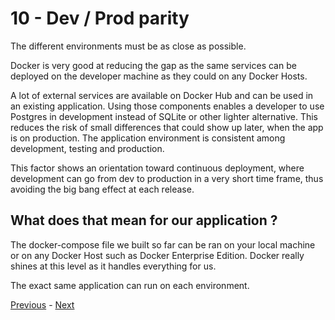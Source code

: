 # 10 - Dev / Prod parity

The different environments must be as close as possible.

Docker is very good at reducing the gap as the same services can be deployed on the developer machine as they could on any Docker Hosts.

A lot of external services are available on Docker Hub and can be used in an existing application. Using those components enables a developer to use Postgres in development instead of SQLite or other lighter alternative. This reduces the risk of small differences that could show up later, when the app is on production. The application environment is consistent among development, testing and production.

This factor shows an orientation toward continuous deployment, where development can go from dev to production in a very short time frame, thus avoiding the big bang effect at each release.

## What does that mean for our application ?

The docker-compose file we built so far can be ran on your local machine or on any Docker Host such as Docker Enterprise Edition. Docker really shines at this level as it handles everything for us.

The exact same application can run on each environment.

[Previous](09_disposability.md) - [Next](11_logs.md)
